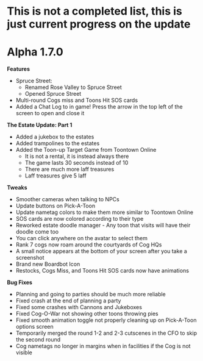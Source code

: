 # This is not a completed list, this is just current progress on the update

Alpha 1.7.0
=======
**Features**
- Spruce Street:
    - Renamed Rose Valley to Spruce Street
    - Opened Spruce Street
- Multi-round Cogs miss and Toons Hit SOS cards
- Added a Chat Log to in game! Press the arrow in the top left of the screen to open and close it

**The Estate Update: Part 1**
- Added a jukebox to the estates
- Added trampolines to the estates
- Added the Toon-up Target Game from Toontown Online
    - It is not a rental, it is instead always there
    - The game lasts 30 seconds instead of 10
    - There are much more laff treasures
    - Laff treasures give 5 laff

**Tweaks**
- Smoother cameras when talking to NPCs
- Update buttons on Pick-A-Toon
- Update nametag colors to make them more similar to Toontown Online
- SOS cards are now colored according to their type
- Reworked estate doodle manager - Any toon that visits will have their doodle come too
- You can click anywhere on the avatar to select them
- Rank 7 cogs now roam around the courtyards of Cog HQs
- A small notice appears at the bottom of your screen after you take a screenshot
- Brand new Boardbot Icon
- Restocks, Cogs Miss, and Toons Hit SOS cards now have animations

**Bug Fixes**
- Planning and going to parties should be much more reliable
- Fixed crash at the end of planning a party
- Fixed some crashes with Cannons and Jukeboxes
- Fixed Cog-O-War not showing other toons throwing pies
- Fixed smooth animation toggle not properly cleaning up on Pick-A-Toon options screen
- Temporarily merged the round 1-2 and 2-3 cutscenes in the CFO to skip the second round
- Cog nametags no longer in margins when in facilities if the Cog is not visible

